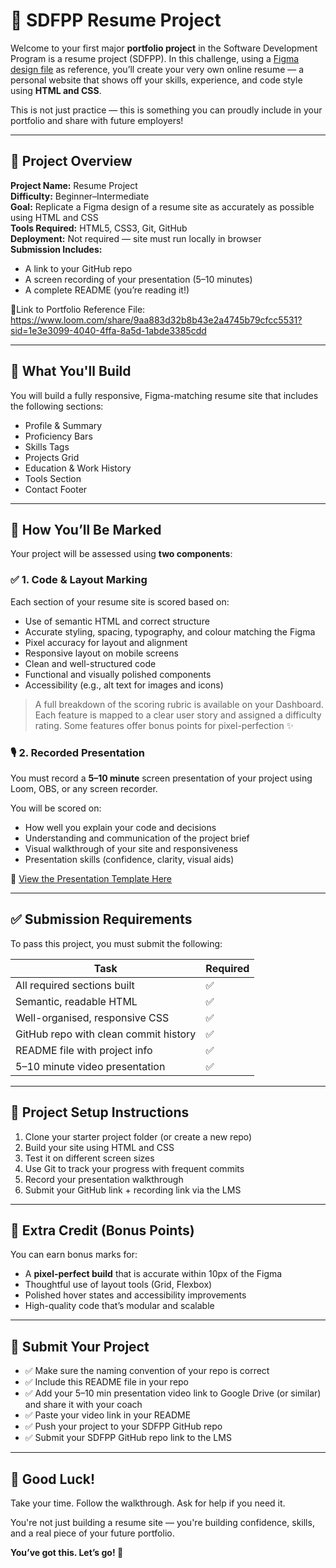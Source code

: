 # 💼 SDFPP Resume Project

Welcome to your first major **portfolio project** in the Software Development Program is a resume project (SDFPP). In this challenge, using a [Figma design file](https://www.figma.com/design/fM2tutgIH0k1SrNir4MVe3/SDF-Resume-Project-STUDENT-REFERENCE-FILE?node-id=0-1&t=yGSXI1yv4AgjKBvA-1) as reference, you’ll create your very own online resume — a personal website that shows off your skills, experience, and code style using **HTML and CSS**.

This is not just practice — this is something you can proudly include in your portfolio and share with future employers!

---

## 📌 Project Overview

**Project Name:** Resume Project  
**Difficulty:** Beginner–Intermediate  
**Goal:** Replicate a Figma design of a resume site as accurately as possible using HTML and CSS  
**Tools Required:** HTML5, CSS3, Git, GitHub  
**Deployment:** Not required — site must run locally in browser  
**Submission Includes:**
- A link to your GitHub repo
- A screen recording of your presentation (5–10 minutes)
- A complete README (you’re reading it!)

 🎨Link to Portfolio Reference File: https://www.loom.com/share/9aa883d32b8b43e2a4745b79cfcc5531?sid=1e3e3099-4040-4ffa-8a5d-1abde3385cdd

---

## 🧠 What You'll Build

You will build a fully responsive, Figma-matching resume site that includes the following sections:

- Profile & Summary
- Proficiency Bars
- Skills Tags
- Projects Grid
- Education & Work History
- Tools Section
- Contact Footer

---

## 🧪 How You’ll Be Marked

Your project will be assessed using **two components**:

### ✅ 1. Code & Layout Marking 
Each section of your resume site is scored based on:
- Use of semantic HTML and correct structure
- Accurate styling, spacing, typography, and colour matching the Figma
- Pixel accuracy for layout and alignment
- Responsive layout on mobile screens
- Clean and well-structured code
- Functional and visually polished components
- Accessibility (e.g., alt text for images and icons)

> A full breakdown of the scoring rubric is available on your Dashboard. Each feature is mapped to a clear user story and assigned a difficulty rating. Some features offer bonus points for pixel-perfection ✨

### 🎙️ 2. Recorded Presentation 
You must record a **5–10 minute** screen presentation of your project using Loom, OBS, or any screen recorder.

You will be scored on:
- How well you explain your code and decisions
- Understanding and communication of the project brief
- Visual walkthrough of your site and responsiveness
- Presentation skills (confidence, clarity, visual aids)

📎 [View the Presentation Template Here](https://github.com/CodeSpace-Academy/SDFPP-2025/blob/main/project%20guide/presentation_template.md)

---

## ✅ Submission Requirements

To pass this project, you must submit the following:

| Task | Required |
|------|----------|
| All required sections built | ✅ |
| Semantic, readable HTML | ✅ |
| Well-organised, responsive CSS | ✅ |
| GitHub repo with clean commit history | ✅ |
| README file with project info | ✅ |
| 5–10 minute video presentation | ✅ |

---

## 🧰 Project Setup Instructions

1. Clone your starter project folder (or create a new repo)
2. Build your site using HTML and CSS
3. Test it on different screen sizes
4. Use Git to track your progress with frequent commits
5. Record your presentation walkthrough
6. Submit your GitHub link + recording link via the LMS

---

## 🎯 Extra Credit (Bonus Points)

You can earn bonus marks for:
- A **pixel-perfect build** that is accurate within 10px of the Figma
- Thoughtful use of layout tools (Grid, Flexbox)
- Polished hover states and accessibility improvements
- High-quality code that’s modular and scalable

---

## 📩 Submit Your Project

- ✅ Make sure the naming convention of your repo is correct
- ✅ Include this README file in your repo  
- ✅ Add your 5–10 min presentation video link to Google Drive (or similar) and share it with your coach 
- ✅ Paste your video link in your README 
- ✅ Push your project to your SDFPP GitHub repo
- ✅ Submit your SDFPP GitHub repo link to the LMS

---

## 🙌 Good Luck!

Take your time. Follow the walkthrough. Ask for help if you need it.

You're not just building a resume site — you're building confidence, skills, and a real piece of your future portfolio.

**You’ve got this. Let’s go! 🚀**
